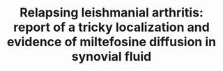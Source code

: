 ---
title: "Relapsing leishmanial arthritis: report of a tricky localization and evidence of miltefosine diffusion in synovial fluid"
journal: "J Antimicrob Chemother"
year: '2021'
volume: 138
DOI: 10.1093/jac/dkab218
pmid: 34189571
authors: ' Contejean A,  Ayral X,  Dorlo TPC,  Roseboom IC,  Yera H,  Gana I,  Chouchana L,  Canouï E,  Buffet P,  Charlier C'
---